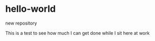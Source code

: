 # hello-world
new repository

This is a test to see how much I can get done while I sit here at work
